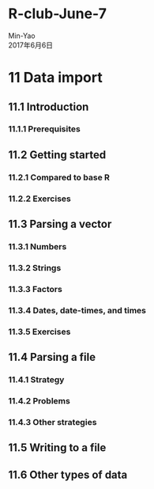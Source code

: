# R-club-June-7
Min-Yao  
2017年6月6日  

# 11 Data import

## 11.1 Introduction

### 11.1.1 Prerequisites

## 11.2 Getting started

### 11.2.1 Compared to base R

### 11.2.2 Exercises

## 11.3 Parsing a vector

### 11.3.1 Numbers

### 11.3.2 Strings

### 11.3.3 Factors

### 11.3.4 Dates, date-times, and times

### 11.3.5 Exercises

## 11.4 Parsing a file

### 11.4.1 Strategy

### 11.4.2 Problems

### 11.4.3 Other strategies

## 11.5 Writing to a file

## 11.6 Other types of data




